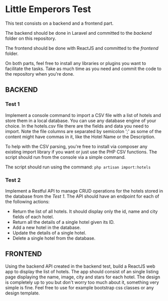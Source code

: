 # Little Emperors Test

This test consists on a backend and a frontend part.

The backend should be done in Laravel and committed to the _backend_ folder on this repository.

The frontend should be done with ReactJS and committed to the _frontend_ folder.

On both parts, feel free to install any libraries or plugins you want to facilitate the tasks. Take as much time as you need and commit the code to the repository when you're done. 

## BACKEND
### Test 1
Implement a console command to import a CSV file with a list of hotels and store them in a local database. You can use any database engine of your choice.
In the hotels.csv file there are the fields and data you need to import.
Note the file columns are separated by semicolon ';' as some of the content might have commas in it, like the Hotel Name or the Description.

To help with the CSV parsing, you're free to install via composer any existing import library if you want or just use the PHP CSV functions. The script should run from the console via a simple command.

The script should run using the command: `php artisan import:hotels`

### Test 2
Implement a Restful API to manage CRUD operations for the hotels stored in the database from the *Test 1*.
The API should have an endpoint for each of the following actions:
- Return the list of all hotels. It should display only the id, name and city fields of each hotel.
- Return all the details of a single hotel given its ID.
- Add a new hotel in the database.
- Update the details of a single hotel.
- Delete a single hotel from the database.

## FRONTEND
Using the backend API created in the backend test, build a ReactJS web app to display the list of hotels.
The app should consist of an single listing page displaying the name, image, city and stars for each hotel.
The design is completely up to you but don't worry too much about it, something very simple is fine. Feel free to use for example bootstrap css classes or any design template.


